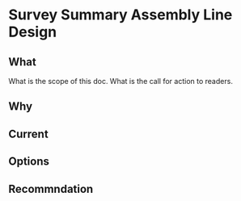 # Survey Summary Assembly Line Design

## What
What is the scope of this doc.
What is the call for action to readers.
## Why
## Current
## Options
## Recommndation